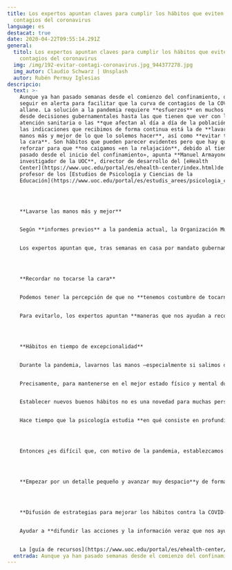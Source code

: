 ```yaml
---
title: Los expertos apuntan claves para cumplir los hábitos que eviten los
  contagios del coronavirus
language: es
destacat: true
date: 2020-04-22T09:55:14.291Z
general:
  titol: Los expertos apuntan claves para cumplir los hábitos que eviten los
    contagios del coronavirus
  img: /img/192-evitar-contagi-coronavirus.jpg_944377278.jpg
  img_autor: Claudio Schwarz | Unsplash
  autor: Rubén Permuy Iglesias
descripcio:
  text: >-
    Aunque ya han pasado semanas desde el comienzo del confinamiento, debemos
    seguir en alerta para facilitar que la curva de contagios de la COVID-19 se
    allane. La solución a la pandemia requiere **esfuerzos** en muchos ámbitos,
    desde decisiones gubernamentales hasta las que tienen que ver con la
    atención sanitaria o las **que afectan al día a día de la población**. Entre
    las indicaciones que recibimos de forma continua está la de **lavarnos las
    manos más y mejor de lo que lo solemos hacer**, así como **evitar tocarnos
    la cara**. Son hábitos que pueden parecer evidentes pero que hay que
    reforzar para que **no caigamos «en la relajación**, debido al tiempo que ha
    pasado desde el inicio del confinamiento», apunta **Manuel Armayones,
    investigador de la UOC**, director de desarrollo del [eHealth
    Center](https://www.uoc.edu/portal/es/ehealth-center/index.html)de la UOC y
    profesor de los [Estudios de Psicología y Ciencias de la
    Educación](https://www.uoc.edu/portal/es/estudis_arees/psicologia_ciencies_educacio/index.html).




    **Lavarse las manos más y mejor**


    Según **informes previos** a la pandemia actual, la Organización Mundial de la Salud apuntaba que solo el [5 % de la población dedica al menos 15 segundos a lavarse las manos](https://www.eldiario.es/tumejoryo/estar_bien/racismo-ataja-enfermedades-lavarse-manos_0_995301501.html), y una investigación de la Universidad de Michigan ponía de relieve que, de una muestra de más de 3.700 estudiantes analizados, **un 10 % no se lavaba las manos después de ir al baño**. Teniendo en cuenta que nos encontramos en una coyuntura especial por la pandemia, la mejora de este hábito es clave para ayudar a reducir el número de nuevos contagios de la COVID-19.


    Los expertos apuntan que, tras semanas en casa por mandato gubernamental, es probable que un porcentaje relevante de la población «sufra **cansancio mental, se relaje ante estas medidas** y no se lave las manos con el cuidado que corresponde», como señala Armayones. El profesor de la UOC, que también es investigador del grupo de investigación Psicología, Salud y Red ([PSiNET](http://transfer.rdi.uoc.edu/es/grupo/psicologa-salud-y-red)), afirma que también es probable que algunas de las **indicaciones que hacen las instituciones** en este sentido por distintos canales puedan **perder en buena parte el efecto** para ayudar a cumplir las medidas de higiene y precaución que hay que seguir.




    **Recordar no tocarse la cara**


    Podemos tener la percepción de que no **tenemos costumbre de tocarnos mucho la cara**, pero diferentes estudios confirman que lo hacemos **decenas de veces cada hora**. Como muestra, una investigación de la Universidad de Sídney analizó en el año 2015 a un grupo de estudiantes de Medicina y concluyó que **[se tocaban la cara 23 veces cada sesenta minutos](https://www.ncbi.nlm.nih.gov/pubmed/25637115) de media**. Y tocarse la cara, como las autoridades sanitarias han confirmado en los mensajes dirigidos a la población, es una manera de contagiarse después de entrar en contacto con la COVID-19 por medio de las manos.


    Para evitarlo, los expertos apuntan **maneras que nos ayudan a recordar que no hay que tocarse el rostro**. Descartando opciones que no parecen factibles para el día a día, como sería llevar un casco integral en la cabeza cuando salimos a comprar, Armayones ejemplifica que una buena manera es «vestir **manga larga** y, si tenemos que tocarnos la cara o rascárnosla, lo hagamos con la propia manga». Otro ejemplo que destaca el experto de la UOC para no tocarnos la cara mientras estamos sentados es colocar **las manos bajo las nalgas**.




    **Hábitos en tiempo de excepcionalidad**


    Durante la pandemia, lavarnos las manos —especialmente si salimos de casa o estamos en contacto con alguien que haya salido— y evitar tocarse la cara «deben convertirse en **nuevos hábitos que tenemos que seguir de la manera más escrupulosa posible**», señala Armayones. Esta es una de las claves principales para que nuestro día a día no sea un foco de contagios. Pero ¿establecer hábitos en tiempo de excepcionalidad es sencillo o es fácil caer en la relajación?


    Precisamente, para mantenerse en el mejor estado físico y mental durante el confinamiento, los expertos recomiendan impulsar diferentes hábitos saludables, como tener una rutina diaria, hacer ejercicio físico o seguir una dieta variada y saludable, porque, entre otras razones, nos ayudará a dormir mejor y [mantendremos una buena calidad del sueño](https://www.uoc.edu/portal/es/news/actualitat/2020/182-confinamiento-sueno.html).


    Establecer nuevos buenos hábitos no es una novedad para muchas personas y suele ser un objetivo de determinadas épocas como el año nuevo. Aunque tengamos la impresión de que conseguir nuevos retos de estilo de vida es probable que se acabe haciendo cuesta arriba, «**cambiar los hábitos humanos es más sencillo de lo que parece si tenemos claro cómo debe hacerse**», indica Armayones.


    Hace tiempo que la psicología estudia **en qué consiste en profundidad un hábito**, dónde radica la **dificultad** para cambiarlos y, sobre todo, qué **estrategias pueden ponerse en práctica** para cambiarlos. «La mejor manera de superar barreras es conocerlas y, una vez bien conocidas, ser capaces de establecer las estrategias que nos ayudarán a conseguirlo», detalla Armayones. Un hábito es un comportamiento que se repite de una manera sistemática, siempre en el mismo momento del día. Por ejemplo, encender la cafetera cuando entramos en la cocina después de levantarnos para preparar el desayuno. «Es un comportamiento que se acaba repitiendo tanto que se vuelve automático. Es decir, **lo hacemos sin pensar**», puntualiza el experto.




    Entonces ¿es difícil que, con motivo de la pandemia, establezcamos el hábito de lavarnos las manos correctamente y recordemos que no hay que tocarse la cara? «La COVID-19 nos obliga a adquirir una serie de hábitos muy rápidamente. El reto es que **tenemos que introducirlos en nuestras rutinas diarias** o, en el caso de no tocarse la cara, debemos ser capaces de no hacer algo que ya era un hábito muy bien establecido para la inmensa mayoría de las personas», apunta Armayones. Para el investigador es importante tomar conciencia de generar nuevos hábitos, aunque pueda implicar un esfuerzo adicional, «porque rompe nuestra cadena de comportamientos. Si lo vamos repitiendo y sobre todo **nos felicitamos y celebramos cada vez que lo hacemos** —por ejemplo, cantando una de nuestras canciones favoritas—, conseguiremos automatizarlo muy rápidamente», puntualiza.




    **Empezar por un detalle pequeño y avanzar muy despacio**y de forma gradual. Esta sería la estrategia denominada «pasos de bebé» para establecer nuevos hábitos, teorizada por el profesor Brian Jeffrey Fogg, de la Universidad de Stanford, en su libro *Tiny Habits*. «Se trata de ir haciendo cada vez un poquito más, pero siempre pensando que nuestro compromiso con nosotros mismos solo es llegar a pequeñas metas. Por ejemplo, si quiero desarrollar el hábito de **hacer ejercicio en casa** y me cuesta mucho ponerme, podría empezar por dar un "paso de bebé" como bailar mi canción favorita durante unos segundos. Eso me permitirá conseguir un primer triunfo y darme cuenta de que puedo hacer alguna actividad para mantenerme en forma, por pequeña que sea, y, poco a poco, avanzar», analiza Armayones. El profesor Fogg también propone determinar un momento clave durante el día para establecer este nuevo comportamiento, como podría ser después de los aplausos de las 20 h. Y, por último, el profesor de Stanford apunta que hay que celebrar nuestros pequeños éxitos. «Se trataría de hacer una pequeña celebración, como darme la enhorabuena, hacer un gesto de victoria o lo que consideremos», aclara Armayones. «Si lo hacemos así, seguramente tendremos bien establecido el nuevo hábito antes de lo que pensamos. Es fácil, cuesta poco probarlo y además funciona», asegura el investigador de la UOC.




    **Difusión de estrategias para mejorar los hábitos contra la COVID-19**


    Ayudar a **difundir las acciones y la información veraz que nos ayudarán a superar la crisis** actual es una responsabilidad compartida por muchos tipos de organizaciones. Es el caso del [eHealth Center](https://www.uoc.edu/portal/ca/ehealth-center/index.html)de la UOC, centro de investigación que se centra en capacitar y empoderar a la ciudadanía y los profesionales con las tecnologías para que lideren el cambio de paradigma en salud. A raíz de la crisis del coronavirus, el eHealth Center tomó la iniciativa de divulgar en Twitter consejos y recursos digitales que faciliten la adquisición de hábitos saludables para ayudar a concienciar a la población aún más para que siga las buenas prácticas de lavarse las manos, no tocarse la cara y otros hábitos recomendados por las autoridades sanitarias.


    La [guía de recursos](https://www.uoc.edu/portal/es/ehealth-center/actualitat/noticies/2020/noticia_009_IntervencioPsicosocial.html) impulsada por el centro puede seguirse mediante [@eHealthUOC](https://twitter.com/eHealthUOC)o la etiqueta [\#eHCovid19U](https://twitter.com/search?q=%23eHCovid19UOC&src=typed_query&f=live). En ella puede consultarse información práctica y contrastada en **catalán, castellano e inglés** mientras se mantengan las medidas preventivas para abordar el coronavirus.
  entrada: Aunque ya han pasado semanas desde el comienzo del confinamiento
---
```

